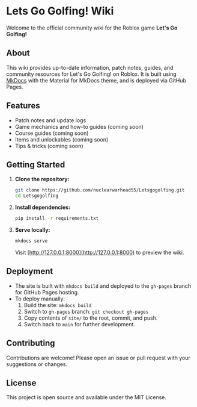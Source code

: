 # Lets Go Golfing! Wiki

Welcome to the official community wiki for the Roblox game **Let's Go Golfing!**

## About
This wiki provides up-to-date information, patch notes, guides, and community resources for Let's Go Golfing! on Roblox. It is built using [MkDocs](https://www.mkdocs.org/) with the Material for MkDocs theme, and is deployed via GitHub Pages.

## Features
- Patch notes and update logs
- Game mechanics and how-to guides (coming soon)
- Course guides (coming soon)
- Items and unlockables (coming soon)
- Tips & tricks (coming soon)

## Getting Started
1. **Clone the repository:**
   ```bash
   git clone https://github.com/nuclearwarhead55/Letsgogolfing.git
   cd Letsgogolfing
   ```
2. **Install dependencies:**
   ```bash
   pip install -r requirements.txt
   ```
3. **Serve locally:**
   ```bash
   mkdocs serve
   ```
   Visit [http://127.0.0.1:8000](http://127.0.0.1:8000) to preview the wiki.

## Deployment
- The site is built with `mkdocs build` and deployed to the `gh-pages` branch for GitHub Pages hosting.
- To deploy manually:
  1. Build the site: `mkdocs build`
  2. Switch to `gh-pages` branch: `git checkout gh-pages`
  3. Copy contents of `site/` to the root, commit, and push.
  4. Switch back to `main` for further development.

## Contributing
Contributions are welcome! Please open an issue or pull request with your suggestions or changes.

## License
This project is open source and available under the MIT License. 